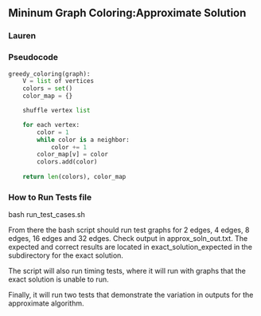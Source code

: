 ## Mininum Graph Coloring:Approximate Solution
### Lauren

### Pseudocode
```python
greedy_coloring(graph):
    V = list of vertices
    colors = set()
    color_map = {}

    shuffle vertex list

    for each vertex:
        color = 1
        while color is a neighbor:
            color += 1
        color_map[v] = color
        colors.add(color)
    
    return len(colors), color_map
```

### How to Run Tests file

bash run_test_cases.sh 

From there the bash script should run test graphs for 2 edges, 4 edges, 8 edges, 16 edges and 32 edges.
Check output in approx_soln_out.txt. The expected and correct results are located in exact_solution_expected in the subdirectory for the exact solution.

The script will also run timing tests, where it will run with graphs that the exact solution is unable to run.

Finally, it will run two tests that demonstrate the variation in outputs for the approximate algorithm.